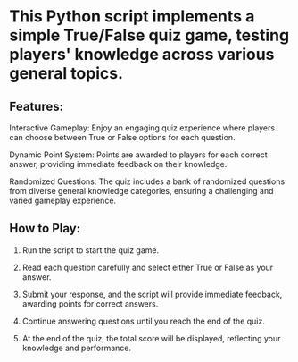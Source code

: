 # This Python script implements a simple True/False quiz game, testing players' knowledge across various general topics.

## Features:

Interactive Gameplay: Enjoy an engaging quiz experience where players can choose between True or False options for each question.

Dynamic Point System: Points are awarded to players for each correct answer, providing immediate feedback on their knowledge.

Randomized Questions: The quiz includes a bank of randomized questions from diverse general knowledge categories, ensuring a challenging and varied gameplay experience.

## How to Play:

1. Run the script to start the quiz game.

2. Read each question carefully and select either True or False as your answer.

3. Submit your response, and the script will provide immediate feedback, awarding points for correct answers.

4. Continue answering questions until you reach the end of the quiz.

5. At the end of the quiz, the total score will be displayed, reflecting your knowledge and performance.
